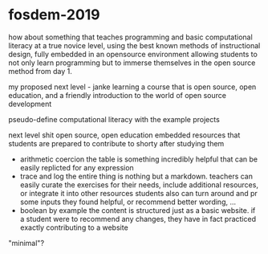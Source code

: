# fosdem-2019


how about something that teaches programming and basic computational literacy at a true novice level, using the best known methods of instructional design, fully embedded in an opensource environment allowing students to not only learn programming but to immerse themselves in the open source method from day 1.  

  my proposed next level
    - janke learning
    a course that is open source, open education, and a friendly introduction to the world of open source development




pseudo-define computational literacy with the example projects


next level shit
  open source, open education embedded resources that students are prepared to contribute to shorty after studying them
  - arithmetic coercion
    the table is something incredibly helpful that can be easily replicted for any expression
  - trace and log
    the entire thing is nothing but a markdown.  teachers can easily curate the exercises for their needs, include additional resources, or integrate it into other resources
    students also can turn around and pr some inputs they found helpful, or recommend better wording, ...
  - boolean by example
    the content is structured just as a basic website. if a student were to recommend any changes, they have in fact practiced exactly contributing to a website

"minimal"?